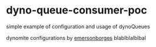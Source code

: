 # dyno-queue-consumer-poc
simple example of configuration and usage of dynoQueues

dynomite configurations by [emersonborges](https://github.com/emersonborges)
blablblalblbal
